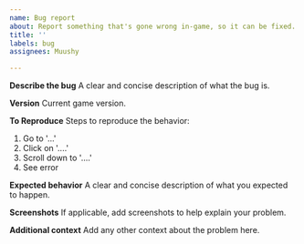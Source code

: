```yaml
---
name: Bug report
about: Report something that's gone wrong in-game, so it can be fixed.
title: ''
labels: bug
assignees: Muushy

---
```


**Describe the bug**
A clear and concise description of what the bug is.

**Version**
Current game version.

**To Reproduce**
Steps to reproduce the behavior:
1. Go to '...'
2. Click on '....'
3. Scroll down to '....'
4. See error

**Expected behavior**
A clear and concise description of what you expected to happen.

**Screenshots**
If applicable, add screenshots to help explain your problem.

**Additional context**
Add any other context about the problem here.
